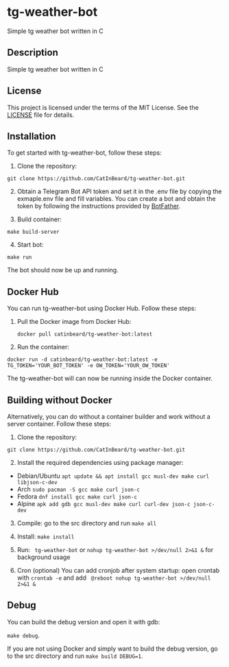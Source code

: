 # tg-weather-bot

Simple tg weather bot written in C  

## Description

Simple tg weather bot written in C  

## License

This project is licensed under the terms of the MIT License. See the [LICENSE](LICENSE) file for details.

## Installation

To get started with tg-weather-bot, follow these steps:

1. Clone the repository:

  ```git clone https://github.com/CatInBeard/tg-weather-bot.git```
   

2. Obtain a Telegram Bot API token and set it in the .env file by copying the exmaple.env file and fill variables. You can create a bot and obtain the token by following the instructions provided by [BotFather](https://telegram.me/BotFather).

3. Build container:
   
```make build-server```

4. Start bot:

   
```make run```
   
   The bot should now be up and running.

## Docker Hub

You can run tg-weather-bot using Docker Hub. Follow these steps:

1. Pull the Docker image from Docker Hub:

   
   ```docker pull catinbeard/tg-weather-bot:latest```
   
2. Run the container:

   
```docker run -d catinbeard/tg-weather-bot:latest -e TG_TOKEN='YOUR_BOT_TOKEN' -e OW_TOKEN='YOUR_OW_TOKEN'```

   The tg-weather-bot will can  now be running inside the Docker container.
   
## Building without Docker 
Alternatively, you can do without a container builder and work without a server container. Follow these steps:

1. Clone the repository:

  ```git clone https://github.com/CatInBeard/tg-weather-bot.git```
   

2. Install the required dependencies using package manager:

  * Debian/Ubuntu
   ```apt update && apt install gcc musl-dev make curl libjson-c-dev```
  * Arch ```sudo pacman -S gcc make curl json-c```
  * Fedora ```dnf install gcc make curl json-c```
  * Alpine ```apk add gdb gcc musl-dev make curl curl-dev json-c json-c-dev```

3. Compile: go to the src directory and run ```make all```

4. Install:
   ```make install```
5. Run: ``` tg-weather-bot``` or ```nohup tg-weather-bot >/dev/null 2>&1 &``` for background usage
6. Cron (optional) You can add cronjob after system startup:
   open crontab with ```crontab -e``` and add ``` @reboot nohup tg-weather-bot >/dev/null 2>&1 &```

## Debug
You can build the debug version and open it with gdb: 

  ```make debug```.
  
  If you are not using Docker and simply want to build the debug version, go to the src directory and run ```make build DEBUG=1```.
